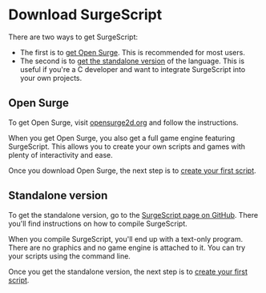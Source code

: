 Download SurgeScript
====================

There are two ways to get SurgeScript:

- The first is to [get Open Surge](#open-surge). This is recommended for most users.
- The second is to [get the standalone version](#standalone-version) of the language. This is useful if you're a C developer and want to integrate SurgeScript into your own projects.

Open Surge
----------

To get Open Surge, visit [opensurge2d.org](http://opensurge2d.org) and follow the instructions.

When you get Open Surge, you also get a full game engine featuring SurgeScript. This allows you to create your own scripts and games with plenty of interactivity and ease.

Once you download Open Surge, the next step is to [create your first script](tutorials/hello).

Standalone version
------------------

To get the standalone version, go to the [SurgeScript page on GitHub](https://github.com/alemart/surgescript). There you'll find instructions on how to compile SurgeScript.

When you compile SurgeScript, you'll end up with a text-only program. There are no graphics and no game engine is attached to it. You can try your scripts using the command line.

Once you get the standalone version, the next step is to [create your first script](tutorials/hello).